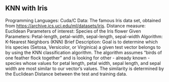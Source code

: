 ## KNN with Iris

Programming Languages: Cuda/C
Data: The famous Iris data set, obtained from https://archive.ics.uci.edu/ml/datasets/iris.
Distance measure: Euclidean
Parameters of interest: Species of the Iris flower
Given Parameters: Petal-length, petal-width, sepal-length, sepal-width
Algorithm: K-Nearest Neighbors (KNN)
Brief Description: Goal is to determine which Iris species (Setosa, Versicolor, or Virginica) a given test
vector belongs to by using the KNN classification algorithm. The algorithm assumes “birds of one feather
flock together” and is looking for other - already known - species whose values for petal length, petal
width, sepal length, and sepal width are most similar to our vector’s values. The similarity is determined
by the Euclidean Distance between the test and training data.

